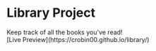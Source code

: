 <h1>Library Project</h1>
Keep track of all the books you've read!<br>
[Live Preview](https://crobin00.github.io/library/)
